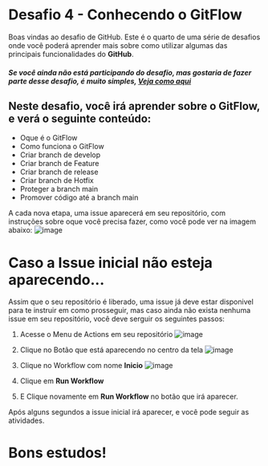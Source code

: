 # Desafio 4 - Conhecendo o GitFlow

Boas vindas ao desafio de GitHub. Este é o quarto de uma série de desafios onde você poderá aprender mais sobre como utilizar algumas das principais funcionalidades do **GitHub**.


##### Se você ainda não está participando do desafio, mas gostaria de fazer parte desse desafio, é muito simples, [Veja como aqui](https://github.com/aprendagithub/Participe)


## Neste desafio, você irá aprender sobre o GitFlow, e verá o seguinte conteúdo:

- Oque é o GitFlow
- Como funciona o GitFlow
- Criar branch de develop
- Criar branch de Feature
- Criar branch de release
- Criar branch de Hotfix
- Proteger a branch main
- Promover código até a branch main


A cada nova etapa, uma issue aparecerá em seu repositório, com instruções sobre oque você precisa fazer, como você pode ver na imagem abaixo:
![image](https://user-images.githubusercontent.com/5204009/186955366-7222e7b7-7519-4601-a04f-8bd0afaf5f14.png)


# Caso a Issue inicial não esteja aparecendo...
Assim que o seu repositório é liberado, uma issue já deve estar disponivel para te instruir em como prosseguir, mas caso ainda não exista nenhuma issue em seu repositório, você deve serguir os seguintes passos:

1.  Acesse o Menu de Actions em seu repositório
![image](https://user-images.githubusercontent.com/5204009/187982409-0d37defb-abd4-4713-abbd-6ef9ddf50db4.png)

2. Clique no Botão que está aparecendo no centro da tela
![image](https://user-images.githubusercontent.com/5204009/187982483-3bb01dcf-142e-4a03-b919-376a8217902e.png)


3. Clique no Workflow com nome **Inicio**
![image](https://user-images.githubusercontent.com/5204009/187982802-647e7306-6e8c-4080-967b-0bfe843c3ff6.png)

4. Clique em **Run Workflow**

4. E Clique novamente em **Run Workflow** no botão que irá aparecer.

Após alguns segundos a issue inicial irá aparecer, e você pode seguir as atividades.


# Bons estudos!
